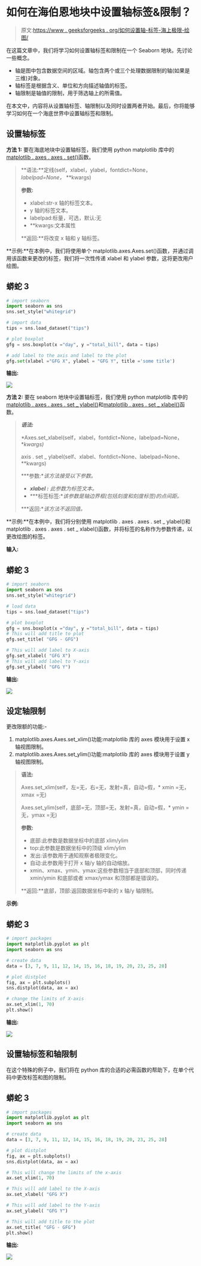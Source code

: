 # 如何在海伯恩地块中设置轴标签&限制？

> 原文:[https://www . geeksforgeeks . org/如何设置轴-标签-海上极限-绘图/](https://www.geeksforgeeks.org/how-to-set-axes-labels-limits-in-a-seaborn-plot/)

在这篇文章中，我们将学习如何设置轴标签和限制在一个 Seaborn 地块。先讨论一些概念。

*   轴是图中包含数据空间的区域。轴包含两个或三个处理数据限制的轴(如果是三维)对象。
*   轴标签是根据含义、单位和方向描述轴值的标签。
*   轴限制是轴值的限制，用于筛选轴上的所需值。

在本文中，内容将从设置轴标签、轴限制以及同时设置两者开始。最后，你将能够学习如何在一个海底世界中设置轴标签和限制。

## **设置轴标签**

**方法 1:** 要在海底地块中设置轴标签，我们使用 python matplotlib 库中的[matplotlib . axes . axes . set()](https://www.geeksforgeeks.org/matplotlib-axes-axes-set-in-python/)函数。

> **语法:**定线(self，xlabel，ylabel，fontdict=None， *labelpad=None，* **kwargs)
> 
> **参数:**
> 
> *   xlabel:str-x 轴的标签文本。
> *   y 轴的标签文本。
> *   labelpad:标量，可选，默认:无
> *   **kwargs:文本属性
> 
> **返回:**将改变 x 轴和 y 轴标签。

**示例:**在本例中，我们将使用单个 matplotlib.axes.Axes.set()函数，并通过调用该函数来更改的标签，我们将一次性传递 xlabel 和 ylabel 参数，这将更改用户绘图。

## 蟒蛇 3

```py
# import seaborn
import seaborn as sns
sns.set_style("whitegrid")

# import data
tips = sns.load_dataset("tips")

# plot boxplot
gfg = sns.boxplot(x ="day", y ="total_bill", data = tips)

# add label to the axis and label to the plot
gfg.set(xlabel ="GFG X", ylabel = "GFG Y", title ='some title')
```

**输出:**

![](img/0d71b39d64dcd8e305f493aa82220a27.png)

**方法 2:** 要在 seaborn 地块中设置轴标签，我们使用 python matplotlib 库中的[matplotlib . axes . axes . set _ ylabel()](https://www.geeksforgeeks.org/matplotlib-axes-axes-set_ylabel-in-python/)和[matplotlib . axes . set _ xlabel()](https://www.geeksforgeeks.org/matplotlib-axes-axes-set_xlabel-in-python/)函数。

> ***语法:***
> 
> *Axes.set_xlabel(self，xlabel，fontdict=None，labelpad=None，**kwargs)*
> 
> axis . set _ ylabel(self、xlabel、fontdict=None、labelpad=None、**kwargs)
> 
> ***参数:**该方法接受以下参数。*
> 
> *   ***xlabel :** 此参数为标签文本。*
> *   ***标签标签:**该参数是轴边界框(包括刻度和刻度标签)的点间距。*
> 
> ***返回:**该方法不返回值。*

**示例:**在本例中，我们将分别使用 matplotlib . axes . axes . set _ ylabel()和 matplotlib . axes . axes . set _ xlabel()函数，并将标签的名称作为参数传递，以更改绘图的标签。

**输入:**

## 蟒蛇 3

```py
# import seaborn
import seaborn as sns
sns.set_style("whitegrid")

# load data
tips = sns.load_dataset("tips")

# plot boxplot
gfg = sns.boxplot(x ="day", y ="total_bill", data = tips)
# This will add title to plot
gfg.set_title( "GFG - GFG")

# This will add label to X-axis
gfg.set_xlabel( "GFG X")
# This will add label to Y-axis
gfg.set_ylabel( "GFG Y")
```

**输出:**

![](img/1435d687edf8fc358331207d8e558eb9.png)

## **设定轴限制**

更改限额的功能:-

1.  matplotlib.axes.Axes.set_xlim()功能:matplotlib 库的 axes 模块用于设置 x 轴视图限制。
2.  matplotlib.axes.Axes.set_ylim()功能:matplotlib 库的 axes 模块用于设置 y 轴视图限制。

> **语法:**
> 
> Axes.set_xlim(self，左=无，右=无，发射=真，自动=假，* xmin =无，xmax =无)
> 
> Axes.set_ylim(self，底部=无，顶部=无，发射=真，自动=假，* ymin =无，ymax =无)
> 
> **参数:**
> 
> *   底部:此参数是数据坐标中的底部 xlim/ylim
> *   top:此参数是数据坐标中的顶级 xlim/ylim
> *   发出:该参数用于通知观察者极限变化。
> *   自动:此参数用于打开 x 轴/y 轴的自动缩放。
> *   xmin、xmax、ymin、ymax:这些参数相当于底部和顶部，同时传递 xmin/ymin 和底部或者 xmax/ymax 和顶部都是错误的。
> 
> **返回:**底部，顶部:返回数据坐标中新的 x 轴/y 轴限制。

**示例:**

## 蟒蛇 3

```py
# import packages
import matplotlib.pyplot as plt
import seaborn as sns

# create data
data = [3, 7, 9, 11, 12, 14, 15, 16, 18, 19, 20, 23, 25, 28]

# plot distplot
fig, ax = plt.subplots()
sns.distplot(data, ax = ax)

# change the limits of X-axis
ax.set_xlim(1, 70)
plt.show()
```

**输出:**

![](img/5e5684da2423e1e9583b48d19d512ede.png)

## **设置轴标签和轴限制**

在这个特殊的例子中，我们将在 python 库的合适的必需函数的帮助下，在单个代码中更改标签和图的限制。

## 蟒蛇 3

```py
# import packages
import matplotlib.pyplot as plt
import seaborn as sns

# create data
data = [3, 7, 9, 11, 12, 14, 15, 16, 18, 19, 20, 23, 25, 28]

# plot distplot
fig, ax = plt.subplots()
sns.distplot(data, ax = ax)

# This will change the limits of the x-axis
ax.set_xlim(1, 70)

# This will add label to the X-axis
ax.set_xlabel( "GFG X")

# This will add label to the Y-axis
ax.set_ylabel( "GFG Y")

# This will add title to the plot
ax.set_title( "GFG - GFG") 
plt.show()
```

**输出:**

![](img/2dea3352424693d31f6176fcbe185a43.png)